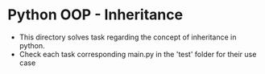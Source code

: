 # Python OOP - Inheritance

- This directory solves task regarding the concept of inheritance in python.
- Check each task corresponding main.py in the 'test' folder for their use case